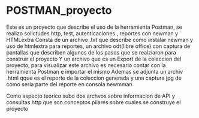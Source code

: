 # POSTMAN_proyecto
Este es un proyecto que describe el uso de la herramienta Postman, se realizo solictudes http, test, autenticaciones , reportes con newman y HTMLextra
Consta de un archivo .txt que describe como instalar newman y uso de htmlextra para reportes, 
un archivo odt(libre office) con captura de pantallas que describen algunos de los pasos que se realziaron para construir el proyecto
Y un archivo que es un Export de la coleccion del proyecto, para visualizar este archivo es necesario contar con la herramienta Postman e importar el mismo
Ademas se adjunta un archiv .html qque es el reporte de la coleccion generada y una captura jpg de como seria parte del reporte en consola newmman

Como aspecto teorico subo dos archvos sobre informacion de API y consultas http que son conceptos pilares sobre cuales se construye el proyecto

